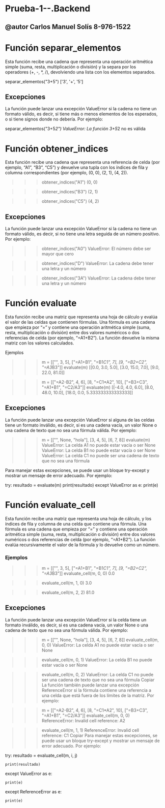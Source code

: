 # Prueba-1--.Backend
## @autor Carlos Manuel Solís 8-976-1522

# Función separar_elementos 

Esta función recibe una cadena que representa una operación aritmética simple (suma, resta, multiplicación o división) y la separa por los operadores (+, -, *, /), devolviendo una lista con los elementos separados.

separar_elementos("3+5")
['3', '+', '5']

## Excepciones
La función puede lanzar una excepción ValueError si la cadena no tiene un formato válido, es decir, si tiene más o menos elementos de los esperados, o si tiene signos donde no debería. Por ejemplo:

separar_elementos("3+5*2")
ValueError: La función 3+5*2 no es válida

# Función obtener_indices
Esta función recibe una cadena que representa una referencia de celda (por ejemplo, “A1”, “B3”, “C5”) y devuelve una tupla con los índices de fila y columna correspondientes (por ejemplo, (0, 0), (2, 1), (4, 2)).

>>> obtener_indices("A1")
(0, 0)

>>> obtener_indices("B3")
(2, 1)

>>> obtener_indices("C5")
(4, 2)

## Excepciones
La función puede lanzar una excepción ValueError si la cadena no tiene un formato válido, es decir, si no tiene una letra seguida de un número positivo. Por ejemplo:

>>> obtener_indices("A0")
ValueError: El número debe ser mayor que cero

>>> obtener_indices("D")
ValueError: La cadena debe tener una letra y un número

>>> obtener_indices("3A")
ValueError: La cadena debe tener una letra y un número

# Función evaluate
Esta función recibe una matriz que representa una hoja de cálculo y evalúa el valor de las celdas que contienen fórmulas. Una fórmula es una cadena que empieza por “=” y contiene una operación aritmética simple (suma, resta, multiplicación o división) entre dos valores numéricos o dos referencias de celda (por ejemplo, “=A1+B2”). La función devuelve la misma matriz con los valores calculados.

Ejemplos
>>> m = [["", 3, 5], ["=A1+B1", "=B1*C1", 7], [9, "=B2+C2", "=A3*B3"]]
>>> evaluate(m)
[[0.0, 3.0, 5.0], [3.0, 15.0, 7.0], [9.0, 22.0, 81.0]]

>>> m = [["=A2-B2", 4, 6], [8, "=C1*A2", 10], ["=B3+C3", "=A1+B1", "=C2/A3"]]
>>> evaluate(m)
[[-4.0, 4.0, 6.0], [8.0, 48.0, 10.0], [18.0, 0.0, 5.333333333333333]]

## Excepciones
La función puede lanzar una excepción ValueError si alguna de las celdas tiene un formato inválido, es decir, si es una cadena vacía, un valor None o una cadena de texto que no sea una fórmula válida. Por ejemplo:

>>> m = [["", None, "hola"], [3, 4, 5], [6, 7, 8]]
>>> evaluate(m)
ValueError: La celda A1 no puede estar vacía o ser None
ValueError: La celda B1 no puede estar vacía o ser None
ValueError: La celda C1 no puede ser una cadena de texto que no sea una fórmula

Para manejar estas excepciones, se puede usar un bloque try-except y mostrar un mensaje de error adecuado. Por ejemplo:

try:
    resultado = evaluate(m)
    print(resultado)
except ValueError as e:
    print(e)
    
# Función evaluate_cell

Esta función recibe una matriz que representa una hoja de cálculo, y los índices de fila y columna de una celda que contiene una fórmula. Una fórmula es una cadena que empieza por “=” y contiene una operación aritmética simple (suma, resta, multiplicación o división) entre dos valores numéricos o dos referencias de celda (por ejemplo, “=A1+B2”). La función evalúa recursivamente el valor de la fórmula y lo devuelve como un número.

### Ejemplos
>>> m = [["", 3, 5], ["=A1+B1", "=B1*C1", 7], [9, "=B2+C2", "=A3*B3"]]
>>> evaluate_cell(m, 0, 0)
0.0

>>> evaluate_cell(m, 1, 0)
3.0

>>> evaluate_cell(m, 2, 2)
81.0

## Excepciones
La función puede lanzar una excepción ValueError si la celda tiene un formato inválido, es decir, si es una cadena vacía, un valor None o una cadena de texto que no sea una fórmula válida. Por ejemplo:

>>> m = [["", None, "hola"], [3, 4, 5], [6, 7, 8]]
>>> evaluate_cell(m, 0, 0)
ValueError: La celda A1 no puede estar vacía o ser None

>>> evaluate_cell(m, 0, 1)
ValueError: La celda B1 no puede estar vacía o ser None

>>> evaluate_cell(m, 0, 2)
ValueError: La celda C1 no puede ser una cadena de texto que no sea una fórmula
Copiar
La función también puede lanzar una excepción ReferenceError si la fórmula contiene una referencia a una celda que está fuera de los límites de la matriz. Por ejemplo:

>>> m = [["=A2-B2", 4, 6], [8, "=C1*A2", 10], ["=B3+C3", "=A1+B1", "=C2/A3"]]
>>> evaluate_cell(m, 0, 0)
ReferenceError: Invalid cell reference: A2

>>> evaluate_cell(m, 1, 1)
ReferenceError: Invalid cell reference: C1
Copiar
Para manejar estas excepciones, se puede usar un bloque try-except y mostrar un mensaje de error adecuado. Por ejemplo:

try:
    resultado = evaluate_cell(m, i, j)
    
    print(resultado)
    
except ValueError as e:

    print(e)
    
except ReferenceError as e:

    print(e)


